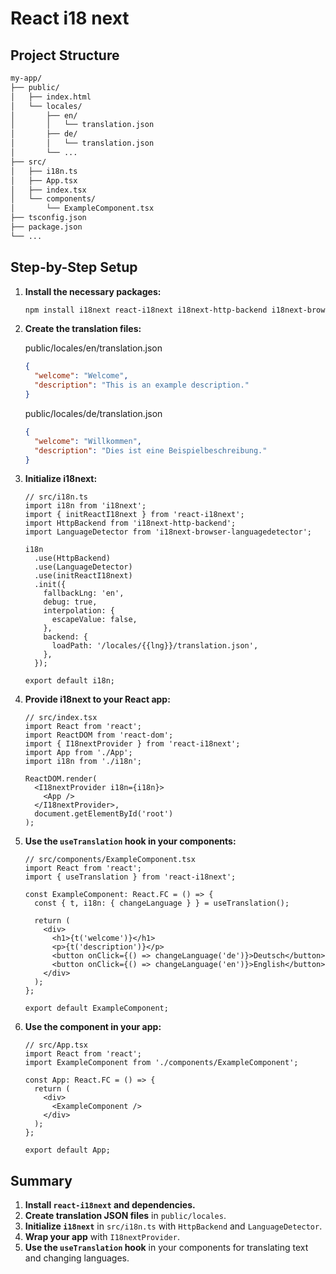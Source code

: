 # React i18 next

## Project Structure

```txt
my-app/
├── public/
│   ├── index.html
│   └── locales/
│       ├── en/
│       │   └── translation.json
│       ├── de/
│       │   └── translation.json
│       └── ...
├── src/
│   ├── i18n.ts
│   ├── App.tsx
│   ├── index.tsx
│   └── components/
│       └── ExampleComponent.tsx
├── tsconfig.json
├── package.json
└── ...
```

## Step-by-Step Setup

1. **Install the necessary packages:**

   ```bash
   npm install i18next react-i18next i18next-http-backend i18next-browser-languagedetector
   ```

2. **Create the translation files:**

   public/locales/en/translation.json

   ```json
   {
     "welcome": "Welcome",
     "description": "This is an example description."
   }
   ```

   public/locales/de/translation.json

   ```json
   {
     "welcome": "Willkommen",
     "description": "Dies ist eine Beispielbeschreibung."
   }
   ```

3. **Initialize i18next:**

   ```tsx
   // src/i18n.ts
   import i18n from 'i18next';
   import { initReactI18next } from 'react-i18next';
   import HttpBackend from 'i18next-http-backend';
   import LanguageDetector from 'i18next-browser-languagedetector';

   i18n
     .use(HttpBackend)
     .use(LanguageDetector)
     .use(initReactI18next)
     .init({
       fallbackLng: 'en',
       debug: true,
       interpolation: {
         escapeValue: false,
       },
       backend: {
         loadPath: '/locales/{{lng}}/translation.json',
       },
     });

   export default i18n;
   ```

4. **Provide i18next to your React app:**

   ```tsx
   // src/index.tsx
   import React from 'react';
   import ReactDOM from 'react-dom';
   import { I18nextProvider } from 'react-i18next';
   import App from './App';
   import i18n from './i18n';

   ReactDOM.render(
     <I18nextProvider i18n={i18n}>
       <App />
     </I18nextProvider>,
     document.getElementById('root')
   );
   ```

5. **Use the `useTranslation` hook in your components:**

   ```tsx
   // src/components/ExampleComponent.tsx
   import React from 'react';
   import { useTranslation } from 'react-i18next';

   const ExampleComponent: React.FC = () => {
     const { t, i18n: { changeLanguage } } = useTranslation();

     return (
       <div>
         <h1>{t('welcome')}</h1>
         <p>{t('description')}</p>
         <button onClick={() => changeLanguage('de')}>Deutsch</button>
         <button onClick={() => changeLanguage('en')}>English</button>
       </div>
     );
   };

   export default ExampleComponent;
   ```

6. **Use the component in your app:**

   ```tsx
   // src/App.tsx
   import React from 'react';
   import ExampleComponent from './components/ExampleComponent';

   const App: React.FC = () => {
     return (
       <div>
         <ExampleComponent />
       </div>
     );
   };

   export default App;
   ```

## Summary

1. **Install `react-i18next` and dependencies.**
2. **Create translation JSON files** in `public/locales`.
3. **Initialize `i18next`** in `src/i18n.ts` with `HttpBackend` and `LanguageDetector`.
4. **Wrap your app** with `I18nextProvider`.
5. **Use the `useTranslation` hook** in your components for translating text and changing languages.
